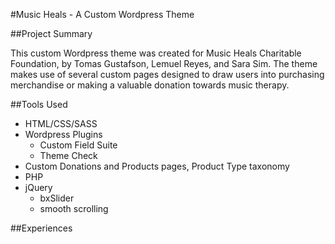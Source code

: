 #Music Heals - A Custom Wordpress Theme

##Project Summary

This custom Wordpress theme was created for Music Heals Charitable Foundation, by Tomas Gustafson, Lemuel Reyes, and Sara Sim. The theme makes use of several custom pages designed to draw users into purchasing merchandise or making a valuable donation towards music therapy.

##Tools Used
- HTML/CSS/SASS
- Wordpress Plugins
  - Custom Field Suite
  - Theme Check
- Custom Donations and Products pages, Product Type taxonomy
- PHP
- jQuery
  - bxSlider
  - smooth scrolling

##Experiences
